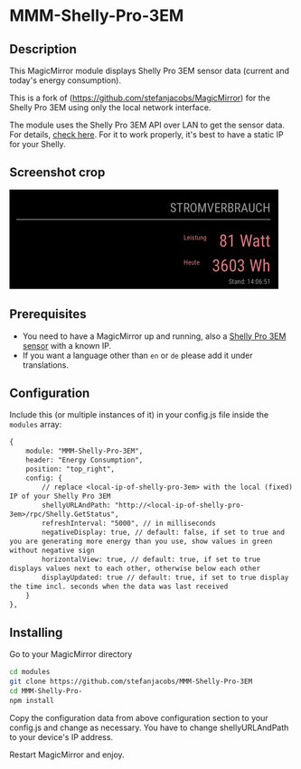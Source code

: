 # MMM-Shelly-Pro-3EM

## Description

This MagicMirror module displays Shelly Pro 3EM sensor data (current and today's energy consumption).

This is a fork of (https://github.com/stefanjacobs/MagicMirror) for the Shelly Pro 3EM using only the local network interface.

The module uses the Shelly Pro 3EM API over LAN to get the sensor data. For details, [check here](https://shelly-api-docs.shelly.cloud/).
For it to work properly, it's best to have a static IP for your Shelly.

## Screenshot crop

![shelly-Pro-3EM screen](pic/MMM-Shelly-Pro-3EM.png)

## Prerequisites

- You need to have a MagicMirror up and running, also a [Shelly Pro 3EM sensor](https://shelly.cloud/) with a known IP.
- If you want a language other than `en` or `de` please add it under translations.

## Configuration

Include this (or multiple instances of it) in your config.js file inside the `modules` array:

```
{
    module: "MMM-Shelly-Pro-3EM",
    header: "Energy Consumption",
    position: "top_right",
    config: {
        // replace <local-ip-of-shelly-pro-3em> with the local (fixed) IP of your Shelly Pro 3EM
        shellyURLAndPath: "http://<local-ip-of-shelly-pro-3em>/rpc/Shelly.GetStatus",
        refreshInterval: "5000", // in milliseconds
        negativeDisplay: true, // default: false, if set to true and you are generating more energy than you use, show values in green without negative sign
        horizontalView: true, // default: true, if set to true displays values next to each other, otherwise below each other
        displayUpdated: true // default: true, if set to true display the time incl. seconds when the data was last received
    }
},
```

## Installing

Go to your MagicMirror directory

```bash
cd modules
git clone https://github.com/stefanjacobs/MMM-Shelly-Pro-3EM
cd MMM-Shelly-Pro-
npm install
```

Copy the configuration data from above configuration section to your config.js and change as necessary. You have to change shellyURLAndPath to your device's IP address.

Restart MagicMirror and enjoy.
